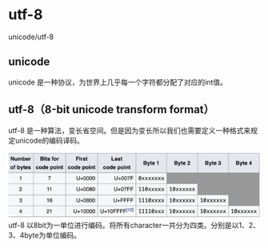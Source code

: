 # utf-8
unicode/utf-8

## unicode
unicode 是一种协议，为世界上几乎每一个字符都分配了对应的int值。

## utf-8（8-bit unicode transform format）
utf-8 是一种算法，变长省空间。但是因为变长所以我们也需要定义一种格式来规定unicode的编码译码。


![image text](https://github.com/zyIsPig/utf-8/blob/master/3DC4D360-7EFD-4B90-BCA0-F6FF1E844338_4_5005_c.jpeg)
utf-8 以8bit为一单位进行编码。将所有character一共分为四类。分别是以1、2、3、4byte为单位编码。
  
